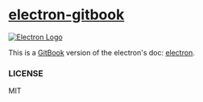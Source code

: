[electron-gitbook](https://github.com/xwartz/electron-gitbook)
======

[![Electron Logo](http://electron.atom.io/images/electron-logo.svg)](http://electron.atom.io/)

This is a [GitBook](https://www.gitbook.com) version of the electron's doc: [electron](https://github.com/atom/electron).


### LICENSE

MIT